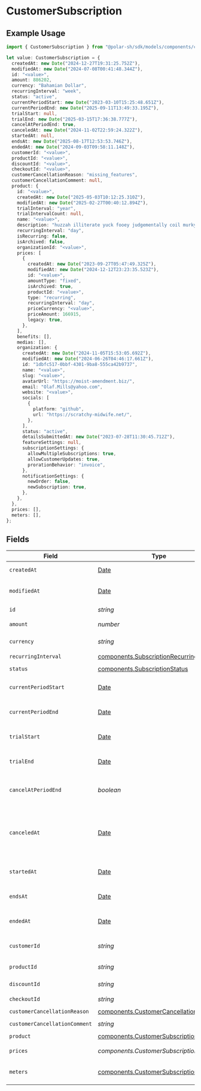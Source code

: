 # CustomerSubscription

## Example Usage

```typescript
import { CustomerSubscription } from "@polar-sh/sdk/models/components/customersubscription.js";

let value: CustomerSubscription = {
  createdAt: new Date("2024-12-27T19:31:25.752Z"),
  modifiedAt: new Date("2024-07-08T00:41:48.344Z"),
  id: "<value>",
  amount: 886202,
  currency: "Bahamian Dollar",
  recurringInterval: "week",
  status: "active",
  currentPeriodStart: new Date("2023-03-10T15:25:48.651Z"),
  currentPeriodEnd: new Date("2025-09-11T13:49:33.195Z"),
  trialStart: null,
  trialEnd: new Date("2025-03-15T17:36:38.777Z"),
  cancelAtPeriodEnd: true,
  canceledAt: new Date("2024-11-02T22:59:24.322Z"),
  startedAt: null,
  endsAt: new Date("2025-08-17T12:53:53.746Z"),
  endedAt: new Date("2024-09-03T09:58:11.148Z"),
  customerId: "<value>",
  productId: "<value>",
  discountId: "<value>",
  checkoutId: "<value>",
  customerCancellationReason: "missing_features",
  customerCancellationComment: null,
  product: {
    id: "<value>",
    createdAt: new Date("2025-05-03T10:12:25.310Z"),
    modifiedAt: new Date("2025-02-27T00:40:12.894Z"),
    trialInterval: "year",
    trialIntervalCount: null,
    name: "<value>",
    description: "huzzah illiterate yuck fooey judgementally coil murky",
    recurringInterval: "day",
    isRecurring: false,
    isArchived: false,
    organizationId: "<value>",
    prices: [
      {
        createdAt: new Date("2023-09-27T05:47:49.325Z"),
        modifiedAt: new Date("2024-12-12T23:23:35.523Z"),
        id: "<value>",
        amountType: "fixed",
        isArchived: true,
        productId: "<value>",
        type: "recurring",
        recurringInterval: "day",
        priceCurrency: "<value>",
        priceAmount: 166915,
        legacy: true,
      },
    ],
    benefits: [],
    medias: [],
    organization: {
      createdAt: new Date("2024-11-05T15:53:05.692Z"),
      modifiedAt: new Date("2024-06-26T04:46:17.661Z"),
      id: "1dbfc517-0bbf-4301-9ba8-555ca42b9737",
      name: "<value>",
      slug: "<value>",
      avatarUrl: "https://moist-amendment.biz/",
      email: "Olaf.Mills@yahoo.com",
      website: "<value>",
      socials: [
        {
          platform: "github",
          url: "https://scratchy-midwife.net/",
        },
      ],
      status: "active",
      detailsSubmittedAt: new Date("2023-07-28T11:30:45.712Z"),
      featureSettings: null,
      subscriptionSettings: {
        allowMultipleSubscriptions: true,
        allowCustomerUpdates: true,
        prorationBehavior: "invoice",
      },
      notificationSettings: {
        newOrder: false,
        newSubscription: true,
      },
    },
  },
  prices: [],
  meters: [],
};
```

## Fields

| Field                                                                                                                         | Type                                                                                                                          | Required                                                                                                                      | Description                                                                                                                   |
| ----------------------------------------------------------------------------------------------------------------------------- | ----------------------------------------------------------------------------------------------------------------------------- | ----------------------------------------------------------------------------------------------------------------------------- | ----------------------------------------------------------------------------------------------------------------------------- |
| `createdAt`                                                                                                                   | [Date](https://developer.mozilla.org/en-US/docs/Web/JavaScript/Reference/Global_Objects/Date)                                 | :heavy_check_mark:                                                                                                            | Creation timestamp of the object.                                                                                             |
| `modifiedAt`                                                                                                                  | [Date](https://developer.mozilla.org/en-US/docs/Web/JavaScript/Reference/Global_Objects/Date)                                 | :heavy_check_mark:                                                                                                            | Last modification timestamp of the object.                                                                                    |
| `id`                                                                                                                          | *string*                                                                                                                      | :heavy_check_mark:                                                                                                            | The ID of the object.                                                                                                         |
| `amount`                                                                                                                      | *number*                                                                                                                      | :heavy_check_mark:                                                                                                            | The amount of the subscription.                                                                                               |
| `currency`                                                                                                                    | *string*                                                                                                                      | :heavy_check_mark:                                                                                                            | The currency of the subscription.                                                                                             |
| `recurringInterval`                                                                                                           | [components.SubscriptionRecurringInterval](../../models/components/subscriptionrecurringinterval.md)                          | :heavy_check_mark:                                                                                                            | N/A                                                                                                                           |
| `status`                                                                                                                      | [components.SubscriptionStatus](../../models/components/subscriptionstatus.md)                                                | :heavy_check_mark:                                                                                                            | N/A                                                                                                                           |
| `currentPeriodStart`                                                                                                          | [Date](https://developer.mozilla.org/en-US/docs/Web/JavaScript/Reference/Global_Objects/Date)                                 | :heavy_check_mark:                                                                                                            | The start timestamp of the current billing period.                                                                            |
| `currentPeriodEnd`                                                                                                            | [Date](https://developer.mozilla.org/en-US/docs/Web/JavaScript/Reference/Global_Objects/Date)                                 | :heavy_check_mark:                                                                                                            | The end timestamp of the current billing period.                                                                              |
| `trialStart`                                                                                                                  | [Date](https://developer.mozilla.org/en-US/docs/Web/JavaScript/Reference/Global_Objects/Date)                                 | :heavy_check_mark:                                                                                                            | The start timestamp of the trial period, if any.                                                                              |
| `trialEnd`                                                                                                                    | [Date](https://developer.mozilla.org/en-US/docs/Web/JavaScript/Reference/Global_Objects/Date)                                 | :heavy_check_mark:                                                                                                            | The end timestamp of the trial period, if any.                                                                                |
| `cancelAtPeriodEnd`                                                                                                           | *boolean*                                                                                                                     | :heavy_check_mark:                                                                                                            | Whether the subscription will be canceled at the end of the current period.                                                   |
| `canceledAt`                                                                                                                  | [Date](https://developer.mozilla.org/en-US/docs/Web/JavaScript/Reference/Global_Objects/Date)                                 | :heavy_check_mark:                                                                                                            | The timestamp when the subscription was canceled. The subscription might still be active if `cancel_at_period_end` is `true`. |
| `startedAt`                                                                                                                   | [Date](https://developer.mozilla.org/en-US/docs/Web/JavaScript/Reference/Global_Objects/Date)                                 | :heavy_check_mark:                                                                                                            | The timestamp when the subscription started.                                                                                  |
| `endsAt`                                                                                                                      | [Date](https://developer.mozilla.org/en-US/docs/Web/JavaScript/Reference/Global_Objects/Date)                                 | :heavy_check_mark:                                                                                                            | The timestamp when the subscription will end.                                                                                 |
| `endedAt`                                                                                                                     | [Date](https://developer.mozilla.org/en-US/docs/Web/JavaScript/Reference/Global_Objects/Date)                                 | :heavy_check_mark:                                                                                                            | The timestamp when the subscription ended.                                                                                    |
| `customerId`                                                                                                                  | *string*                                                                                                                      | :heavy_check_mark:                                                                                                            | The ID of the subscribed customer.                                                                                            |
| `productId`                                                                                                                   | *string*                                                                                                                      | :heavy_check_mark:                                                                                                            | The ID of the subscribed product.                                                                                             |
| `discountId`                                                                                                                  | *string*                                                                                                                      | :heavy_check_mark:                                                                                                            | The ID of the applied discount, if any.                                                                                       |
| `checkoutId`                                                                                                                  | *string*                                                                                                                      | :heavy_check_mark:                                                                                                            | N/A                                                                                                                           |
| `customerCancellationReason`                                                                                                  | [components.CustomerCancellationReason](../../models/components/customercancellationreason.md)                                | :heavy_check_mark:                                                                                                            | N/A                                                                                                                           |
| `customerCancellationComment`                                                                                                 | *string*                                                                                                                      | :heavy_check_mark:                                                                                                            | N/A                                                                                                                           |
| `product`                                                                                                                     | [components.CustomerSubscriptionProduct](../../models/components/customersubscriptionproduct.md)                              | :heavy_check_mark:                                                                                                            | N/A                                                                                                                           |
| `prices`                                                                                                                      | *components.CustomerSubscriptionPrices*[]                                                                                     | :heavy_check_mark:                                                                                                            | List of enabled prices for the subscription.                                                                                  |
| `meters`                                                                                                                      | [components.CustomerSubscriptionMeter](../../models/components/customersubscriptionmeter.md)[]                                | :heavy_check_mark:                                                                                                            | List of meters associated with the subscription.                                                                              |
